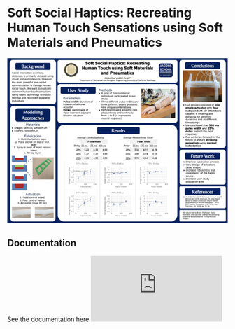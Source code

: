 # Soft Social Haptics: Recreating Human Touch Sensations using Soft Materials and Pneumatics
![text](https://github.com/FredLin0421/SoftSocial_Haptics/blob/master/sources/Screen%20Shot%202020-01-11%20at%205.00.43%20PM.png)
## Documentation
See the documentation here ![](https://github.com/FredLin0421/SoftSocial_Haptics/blob/master/sources/MAE207-Final-Report.pdf)
